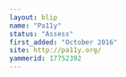 ```yaml
---
layout: blip
name: "Pa11y"
status: "Assess"
first_added: "October 2016"
site: http://pa11y.org/
yammerid: 17752392
---
```

